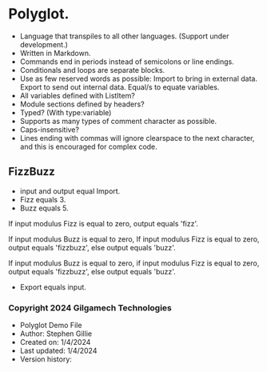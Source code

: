 # Polyglot. 
-  Language that transpiles to all other languages. (Support under development.)
-  Written in Markdown.
-  Commands end in periods instead of semicolons or line endings. 
-  Conditionals and loops are separate blocks.
-  Use as few reserved words as possible: Import to bring in external data. Export to send out internal data. Equal/s to equate variables. 
-  All variables defined with ListItem?
-  Module sections defined by headers?
-  Typed? (With type:variable)
-  Supports as many types of comment character as possible. 
-  Caps-insensitive? 
-  Lines ending with commas will ignore clearspace to the next character, and this is encouraged for complex code. 

## FizzBuzz

- input and output equal Import. 
- Fizz equals 3. 
- Buzz equals 5. 

If input modulus Fizz is equal to zero, output equals 'fizz'. 

If input modulus Buzz is equal to zero, If input modulus Fizz is equal to zero, output equals 'fizzbuzz', else output equals 'buzz'.

If input modulus Buzz is equal to zero, 
if input modulus Fizz is equal to zero, 
output equals 'fizzbuzz', 
else output equals 'buzz'.

- Export equals input.

###  Copyright 2024 Gilgamech Technologies
-  Polyglot Demo File 
-  Author: Stephen Gillie
-  Created on: 1/4/2024
-  Last updated: 1/4/2024
-  Version history:

